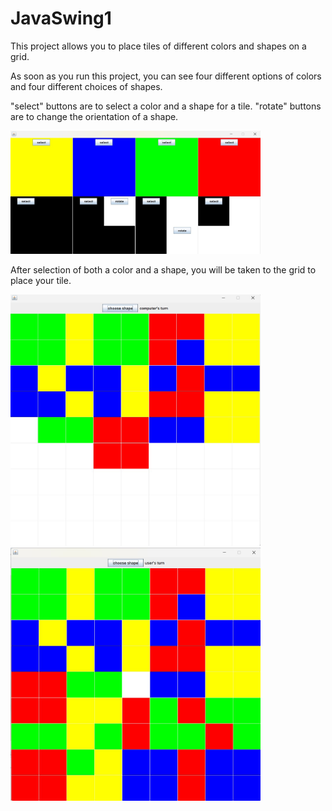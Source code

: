 # JavaSwing1

This project allows you to place tiles of different colors and shapes on a grid.

As soon as you run this project, you can see four different options of colors and four different choices of shapes. 

"select" buttons are to select a color and a shape for a tile.
"rotate" buttons are to change the orientation of a shape.

<img src="images/Screenshot%202024-10-30%20024532.jpg" width="400">

After selection of both a color and a shape, you will be taken to the grid to place your tile. 

<img src="images/Screenshot%202024-10-28%20145052.jpg" width="400"> <img src="images/Screenshot%202024-10-30%20022641.jpg" width="400">
